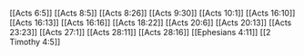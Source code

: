 [[Acts 6:5]]
[[Acts 8:5]]
[[Acts 8:26]]
[[Acts 9:30]]
[[Acts 10:1]]
[[Acts 16:10]]
[[Acts 16:13]]
[[Acts 16:16]]
[[Acts 18:22]]
[[Acts 20:6]]
[[Acts 20:13]]
[[Acts 23:23]]
[[Acts 27:1]]
[[Acts 28:11]]
[[Acts 28:16]]
[[Ephesians 4:11]]
[[2 Timothy 4:5]]
